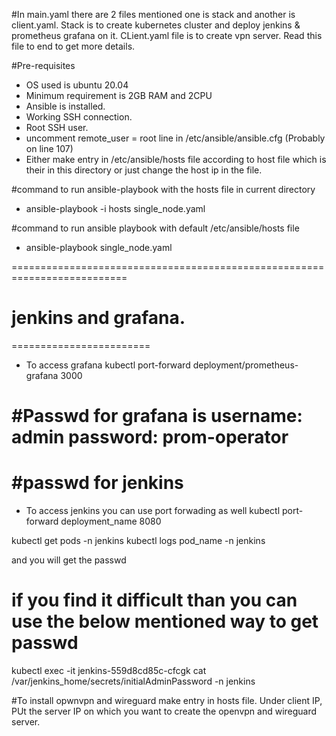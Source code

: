 #In main.yaml there are 2 files mentioned one is stack and another is client.yaml. Stack is to create kubernetes cluster and deploy jenkins & prometheus grafana on it. CLient.yaml file is to create vpn server. Read this file to end to get more details.

#Pre-requisites

* OS used is ubuntu 20.04
* Minimum requirement is 2GB RAM and 2CPU
* Ansible is installed. 
* Working SSH connection.
* Root SSH user.
* uncomment remote_user = root line  in /etc/ansible/ansible.cfg (Probably on line 107)
* Either make entry in /etc/ansible/hosts file according to host file which is their in this directory or just change the host ip in the file.

#command to run ansible-playbook with the hosts file in current directory
* ansible-playbook -i hosts single_node.yaml

#command to run ansible playbook with default /etc/ansible/hosts file
* ansible-playbook  single_node.yaml

==========================================================================
# jenkins and grafana.
========================

* To access grafana
  kubectl port-forward deployment/prometheus-grafana 3000

#Passwd for grafana is 
username: admin
password: prom-operator
=========================


#passwd for jenkins
=====================
* To access jenkins you can use port forwading as well
  kubectl port-forward deployment_name 8080

kubectl get pods -n jenkins
kubectl logs pod_name -n jenkins

and you will get the passwd

# if you find it difficult than you can use the below mentioned way to get passwd
kubectl exec -it jenkins-559d8cd85c-cfcgk cat  /var/jenkins_home/secrets/initialAdminPassword -n jenkins

#To install opwnvpn and wireguard make entry in hosts file. Under client IP, PUt the server IP on which you want to create the openvpn and wireguard server.

